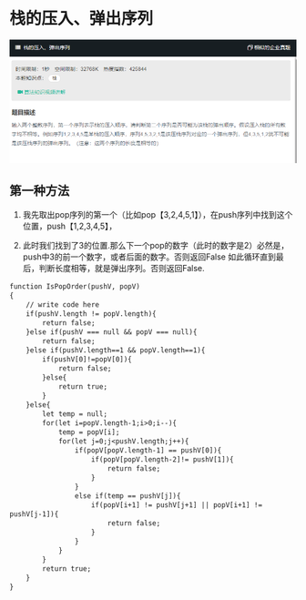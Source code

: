# 栈的压入、弹出序列
![](img/栈的压入、弹出序列.png)  
  

## 第一种方法
1. 我先取出pop序列的第一个（比如pop【3,2,4,5,1】），在push序列中找到这个位置，push【1,2,3,4,5】，

2. 此时我们找到了3的位置.那么下一个pop的数字（此时的数字是2）必然是，push中3的前一个数字，或者后面的数字。否则返回False 如此循环直到最后，判断长度相等，就是弹出序列。否则返回False.
```
function IsPopOrder(pushV, popV)
{
    // write code here
    if(pushV.length != popV.length){
        return false;
    }else if(pushV === null && popV === null){
        return false;
    }else if(pushV.length==1 && popV.length==1){
        if(pushV[0]!=popV[0]){
            return false;
        }else{
            return true;
        }
    }else{
        let temp = null;
        for(let i=popV.length-1;i>0;i--){
            temp = popV[i];
            for(let j=0;j<pushV.length;j++){
                if(popV[popV.length-1] == pushV[0]){
                    if(popV[popV.length-2]!= pushV[1]){
                        return false;
                    }
                }
                else if(temp == pushV[j]){
                    if(popV[i+1] != pushV[j+1] || popV[i+1] != pushV[j-1]){
                        return false;
                    }
                }
            }
        }
        return true;
    }
}
```